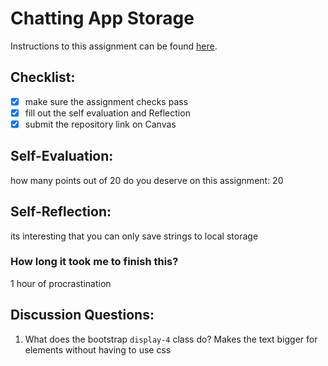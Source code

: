 Chatting App Storage
=====================
Instructions to this assignment can be found [here](https://it3049c.github.io/coursework/labs/chatting-app-storage/).

## Checklist:
- [x] make sure the assignment checks pass
- [x] fill out the self evaluation and Reflection
- [x] submit the repository link on Canvas

## Self-Evaluation:

how many points out of 20 do you deserve on this assignment: 20

## Self-Reflection:
its interesting that you can only save strings to local storage
<!-- Write your self-reflection under this line -->

### How long it took me to finish this?
 1 hour of procrastination

## Discussion Questions:
1. What does the bootstrap `display-4` class do? 
Makes the text bigger for elements without having to use css